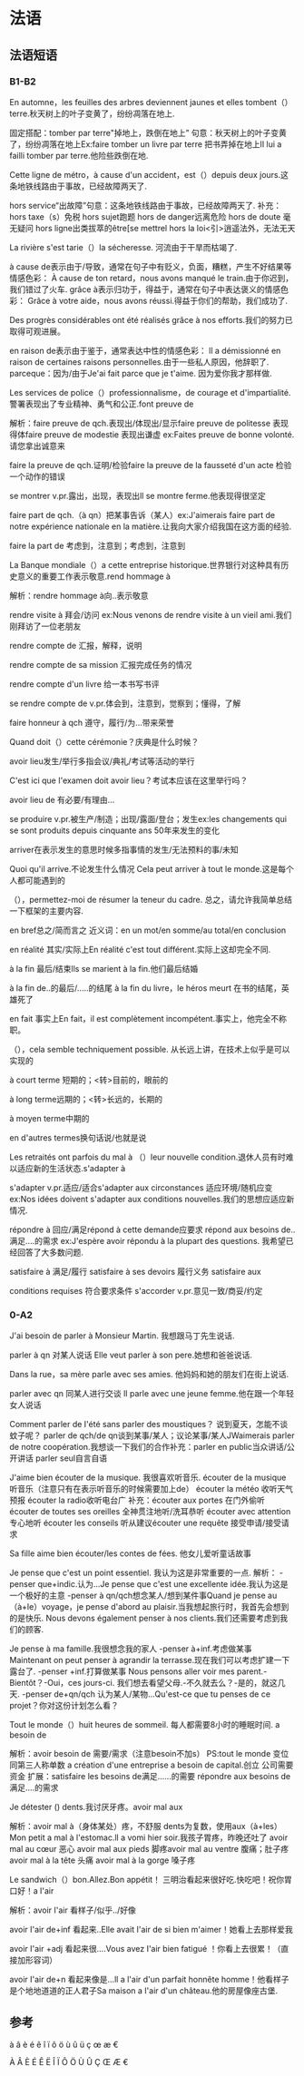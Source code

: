 # 法语

## 法语短语

### B1-B2

En automne，les feuilles des arbres deviennent jaunes et elles tombent（）terre.秋天树上的叶子变黄了，纷纷凋落在地上.

固定搭配：tomber par terre"掉地上，跌倒在地上”
句意：秋天树上的叶子变黄了，纷纷凋落在地上Ex:faire tomber un livre par terre 把书弄掉在地上lI lui a failli tomber par terre.他险些跌倒在地.


Cette ligne de métro，à cause d'un accident，est（）depuis deux jours.这条地铁线路由于事故，已经故障两天了.

hors service“出故障”句意：这条地铁线路由于事故，已经故障两天了.
补充：
hors taxe（s）免税 hors sujet跑题 hors de danger远离危险
hors de doute 毫无疑问 hors ligne出类拔萃的être[se mettrel hors la loi<引>逍遥法外，无法无天


La rivière s'est tarie（）la sécheresse.
河流由于干旱而枯竭了.

à cause de表示由于/导致，通常在句子中有贬义，负面，糟糕，产生不好结果等情感色彩：
À cause de ton retard，nous avons manqué le train.由于你迟到，我们错过了火车.
grâce à表示归功于，得益于，通常在句子中表达褒义的情感色彩：
Grâce à votre aide，nous avons réussi.得益于你们的帮助，我们成功了.

Des progrès considérables ont été réalisés grâce à nos efforts.我们的努力已取得可观进展。

en raison de表示由于鉴于，通常表达中性的情感色彩：
ll a démissionné en raison de certaines raisons personnelles.由于一些私人原因，他辞职了.
parceque：因为/由于Je'ai fait parce que je t'aime.
因为爱你我才那样做.


Les services de police（）professionnalisme，de courage et d'impartialité.警署表现出了专业精神、勇气和公正.font preuve de

解析：faire preuve de qch.表现出/体现出/显示faire preuve de politesse 表现得体faire preuve de modestie 表现出谦虚
ex:Faites preuve de bonne volonté.请您拿出诚意来

faire la preuve de qch.证明/检验faire la preuve de la fausseté d'un acte 检验一个动作的错误


se montrer v.pr.露出，出现，表现出ll se montre ferme.他表现得很坚定

faire part de qch.（à qn）把某事告诉（某人）ex:J'aimerais faire part de notre expérience nationale en la matière.让我向大家介绍我国在这方面的经验.


faire la part de 考虑到，注意到；考虑到，注意到


La Banque mondiale（）a cette entreprise
historique.世界银行对这种具有历史意义的重要工作表示敬意.rend hommage à

解析：rendre hommage à向..表示敬意

rendre visite à 拜会/访问
ex:Nous venons de rendre visite à un vieil ami.我们刚拜访了一位老朋友


rendre compte de 汇报，解释，说明

rendre compte de sa mission 汇报完成任务的情况

rendre compte d'un livre 给一本书写书评

se rendre compte de v.pr.体会到，注意到，觉察到；懂得，了解

faire honneur à qch 遵守，履行/为...带来荣誉


Quand doit（）cette cérémonie？庆典是什么时候？

avoir lieu发生/举行多指会议/典礼/考试等活动的举行

C'est ici que I'examen doit avoir lieu？考试本应该在这里举行吗？


avoir lieu de 有必要/有理由…


se produire v.pr.被生产/制造；出现/露面/登台；发生ex:les changements qui se sont produits depuis cinquante ans 50年来发生的变化

arriver在表示发生的意思时候多指事情的发生/无法预料的事/未知

Quoi qu'il arrive.不论发生什么情况 Cela peut arriver
à tout le monde.这是每个人都可能遇到的


（），permettez-moi de résumer la teneur du cadre.
总之，请允许我简单总结一下框架的主要内容.

en bref总之/简而言之 近义词：en un mot/en somme/au total/en conclusion 

en réalité 其实/实际上En réalité c'est tout différent.实际上这却完全不同.


à la fin 最后/结束lls se marient à la fin.他们最后结婚

à la fin de..的最后/..…的结尾 à la fin du livre，le héros meurt 在书的结尾，英雄死了


en fait 事实上En fait，il est complètement incompétent.事实上，他完全不称职。


（），cela semble techniquement possible.
从长远上讲，在技术上似乎是可以实现的

à court terme 短期的；<转>目前的，眼前的

à long terme远期的；<转>长远的，长期的

à moyen terme中期的

en d'autres termes换句话说/也就是说


Les retraités ont parfois du mal à （）leur nouvelle
condition.退休人员有时难以适应新的生活状态.s'adapter à 

s'adapter v.pr.适应/适合s'adapter aux circonstances
适应环境/随机应变
ex:Nos idées doivent s'adapter aux conditions
nouvelles.我们的思想应适应新情况.


répondre à  回应/满足répond à  cette demande应要求
répond aux besoins de..满足.…的需求
ex:J'espère avoir répondu à  la plupart des questions.
我希望已经回答了大多数问题.


satisfaire à  满足/履行
satisfaire à  ses devoirs 履行义务 satisfaire aux

conditions requises 符合要求条件
s'accorder v.pr.意见一致/商妥/约定

### 0-A2

J'ai besoin de parler à Monsieur Martin.
我想跟马丁先生说话.

parler à qn 对某人说话
Elle veut parler à son pere.她想和爸爸说话.

Dans la rue，sa mère parle avec ses amies.
他妈妈和她的朋友们在街上说话.

parler avec qn 同某人进行交谈
lI parle avec une jeune femme.他在跟一个年轻女人说话


Comment parler de I'été sans parler des moustiques？
说到夏天，怎能不谈蚊子呢？
parler de qch/de qn谈到某事/某人；议论某事/某人JWaimerais parler de notre coopération.我想谈一下我们的合作补充：parler en public当众讲话/公开讲话 parler seul自言自语


J'aime bien écouter de la musique.
我很喜欢听音乐.
écouter de la musique 听音乐（注意只有在表示听音乐的时候需要加上de）
écouter la météo 收听天气预报 écouter la radio收听电台广
补充：écouter aux portes 在门外偷听 écouter de toutes ses oreilles 全神贯注地听/洗耳恭听
écouter avec attention 专心地听 écouter les conseils 听从建议écouter une requête 接受申请/接受请求

Sa fille aime bien écouter/les contes de fées.
他女儿爱听童话故事


Je pense que c'est un point essentiel.
我认为这是非常重要的一点.
解析：
-penser que+indic.认为...Je pense que c'est une excellente idée.我认为这是一个极好的主意
-penser à qn/qch想念某人/想到某件事Quand je pense au（à+le）voyage，je pense d'abord au plaisir.当我想起旅行时，我首先会想到的是快乐.
Nous devons également penser à nos clients.我们还需要考虑到我们的顾客.

Je pense à ma famille.我很想念我的家人
-penser à+inf.考虑做某事 Maintenant on peut penser à agrandir la terrasse.现在我们可以考虑扩建一下露台了.
-penser +inf.打算做某事
Nous pensons aller voir mes parent.-Bientôt？-Oui，ces jours-ci.
我们想去看望父母.-不久就去么？-是的，就这几天.
-penser de+qn/qch 认为某人/某物...Qu'est-ce que tu penses de ce projet？你对这份计划怎么看？


Tout le monde（）huit heures de sommeil.
每人都需要8小时的睡眠时间. a besoin de

解析：avoir besoin de 需要/需求（注意besoin不加s）
PS:tout le monde 变位同第三人称单数
a création d'une entreprise a besoin de capital.创立
公司需要资金
扩展：satisfaire les besoins de满足..….的需要
répondre aux besoins de 满足.…的需求


Je détester () dents.我讨厌牙疼。avoir mal aux

解析：avoir mal à（身体某处）疼，不舒服 dents为复数，使用aux（à+les）
Mon petit a mal à l'estomac.ll a vomi hier soir.我孩子胃疼，昨晚还吐了
avoir mal au cœur 恶心 avoir mal aux pieds 脚疼avoir mal au ventre 腹痛；肚子疼avoir mal à la tête 头痛 avoir mal à la gorge 嗓子疼


Le sandwich（）bon.Allez.Bon appétit！
三明治看起来很好吃.快吃吧！祝你胃口好！a l'air

解析：avoir I'air 看样子/似乎../好像

avoir I'air de+inf 看起来..Elle avait I'air de si bien m'aimer！她看上去那样爱我


avoir I'air +adj 看起来很.…Vous avez I'air bien fatigué
！你看上去很累！（直接加形容词）

avoir I'air de+n 看起来像是…ll a l'air d'un parfait honnête homme！他看样子是个地地道道的正人君子Sa maison a I'air d'un château.他的房屋像座古堡.



## 参考

à â è é ê î ï ô ö ù û ü ç œ æ €

À Â È É Ê Ë Î Ï Ô Ö Ù Û Ç Œ Æ €

